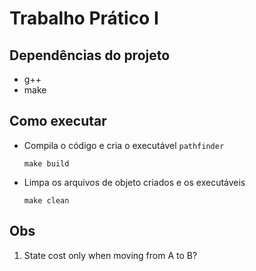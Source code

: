 # Trabalho Prático I

## Dependências do projeto

- g++
- make

## Como executar

- Compila o código e cria o executável `pathfinder`

    `make build`

- Limpa os arquivos de objeto criados e os executáveis

    `make clean`

## Obs

1. State cost only when moving from A to B?
